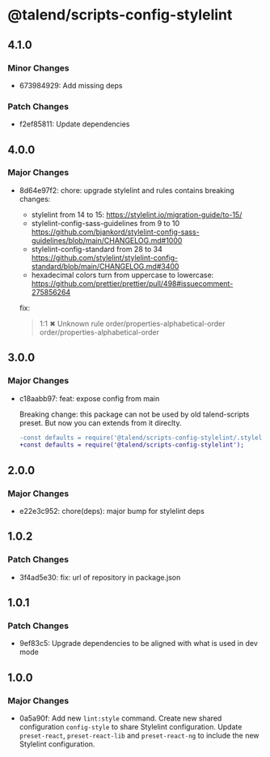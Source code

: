 # @talend/scripts-config-stylelint

## 4.1.0

### Minor Changes

- 673984929: Add missing deps

### Patch Changes

- f2ef85811: Update dependencies

## 4.0.0

### Major Changes

- 8d64e97f2: chore: upgrade stylelint and rules contains breaking changes:

  - stylelint from 14 to 15: https://stylelint.io/migration-guide/to-15/
  - stylelint-config-sass-guidelines from 9 to 10 https://github.com/bjankord/stylelint-config-sass-guidelines/blob/main/CHANGELOG.md#1000
  - stylelint-config-standard from 28 to 34 https://github.com/stylelint/stylelint-config-standard/blob/main/CHANGELOG.md#3400
  - hexadecimal colors turn from uppercase to lowercase: https://github.com/prettier/prettier/pull/498#issuecomment-275856264

  fix:

  > 1:1 ✖ Unknown rule order/properties-alphabetical-order order/properties-alphabetical-order

## 3.0.0

### Major Changes

- c18aabb97: feat: expose config from main

  Breaking change: this package can not be used by old talend-scripts preset. But now you can extends from it direclty.

  ```diff
  -const defaults = require('@talend/scripts-config-stylelint/.stylelintrc.js');
  +const defaults = require('@talend/scripts-config-stylelint');

  ```

## 2.0.0

### Major Changes

- e22e3c952: chore(deps): major bump for stylelint deps

## 1.0.2

### Patch Changes

- 3f4ad5e30: fix: url of repository in package.json

## 1.0.1

### Patch Changes

- 9ef83c5: Upgrade dependencies to be aligned with what is used in dev mode

## 1.0.0

### Major Changes

- 0a5a90f: Add new `lint:style` command.
  Create new shared configuration `config-style` to share Stylelint configuration.
  Update `preset-react`, `preset-react-lib` and `preset-react-ng` to include the new Stylelint configuration.
